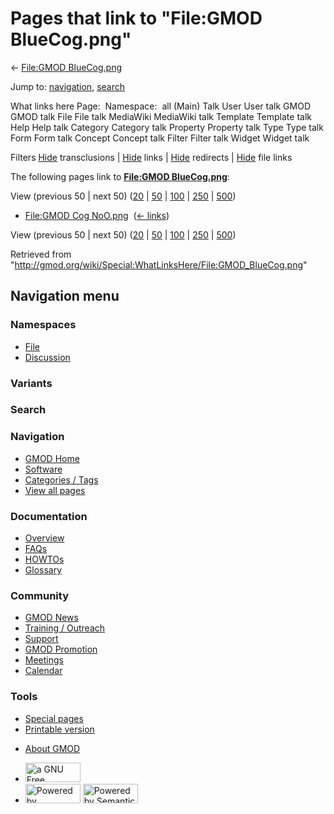 <div id="mw-page-base" class="noprint">

</div>

<div id="mw-head-base" class="noprint">

</div>

<div id="content" class="mw-body" role="main">

<span id="top"></span>

<div id="mw-js-message" style="display:none;">

</div>



# <span dir="auto">Pages that link to "File:GMOD BlueCog.png"</span>

<div id="bodyContent">

<div id="contentSub">

← [File:GMOD
BlueCog.png](/wiki/File:GMOD_BlueCog.png "File:GMOD BlueCog.png")

</div>

<div id="jump-to-nav" class="mw-jump">

Jump to: [navigation](#mw-navigation), [search](#p-search)

</div>

<div id="mw-content-text">

What links here Page:  Namespace:  all (Main) Talk User User talk GMOD
GMOD talk File File talk MediaWiki MediaWiki talk Template Template talk
Help Help talk Category Category talk Property Property talk Type Type
talk Form Form talk Concept Concept talk Filter Filter talk Widget
Widget talk

Filters
[Hide](/mediawiki/index.php?title=Special:WhatLinksHere/File:GMOD_BlueCog.png&hidetrans=1 "Special:WhatLinksHere/File:GMOD BlueCog.png")
transclusions \|
[Hide](/mediawiki/index.php?title=Special:WhatLinksHere/File:GMOD_BlueCog.png&hidelinks=1 "Special:WhatLinksHere/File:GMOD BlueCog.png")
links \|
[Hide](/mediawiki/index.php?title=Special:WhatLinksHere/File:GMOD_BlueCog.png&hideredirs=1 "Special:WhatLinksHere/File:GMOD BlueCog.png")
redirects \|
[Hide](/mediawiki/index.php?title=Special:WhatLinksHere/File:GMOD_BlueCog.png&hideimages=1 "Special:WhatLinksHere/File:GMOD BlueCog.png")
file links

The following pages link to **[File:GMOD
BlueCog.png](/wiki/File:GMOD_BlueCog.png "File:GMOD BlueCog.png")**:

View (previous 50 \| next 50)
([20](/mediawiki/index.php?title=Special:WhatLinksHere/File:GMOD_BlueCog.png&limit=20 "Special:WhatLinksHere/File:GMOD BlueCog.png")
\|
[50](/mediawiki/index.php?title=Special:WhatLinksHere/File:GMOD_BlueCog.png&limit=50 "Special:WhatLinksHere/File:GMOD BlueCog.png")
\|
[100](/mediawiki/index.php?title=Special:WhatLinksHere/File:GMOD_BlueCog.png&limit=100 "Special:WhatLinksHere/File:GMOD BlueCog.png")
\|
[250](/mediawiki/index.php?title=Special:WhatLinksHere/File:GMOD_BlueCog.png&limit=250 "Special:WhatLinksHere/File:GMOD BlueCog.png")
\|
[500](/mediawiki/index.php?title=Special:WhatLinksHere/File:GMOD_BlueCog.png&limit=500 "Special:WhatLinksHere/File:GMOD BlueCog.png"))

- [File:GMOD Cog
  NoO.png](/wiki/File:GMOD_Cog_NoO.png "File:GMOD Cog NoO.png") ‎
  <span class="mw-whatlinkshere-tools">([←
  links](/mediawiki/index.php?title=Special:WhatLinksHere&target=File%3AGMOD+Cog+NoO.png "Special:WhatLinksHere"))</span>

View (previous 50 \| next 50)
([20](/mediawiki/index.php?title=Special:WhatLinksHere/File:GMOD_BlueCog.png&limit=20 "Special:WhatLinksHere/File:GMOD BlueCog.png")
\|
[50](/mediawiki/index.php?title=Special:WhatLinksHere/File:GMOD_BlueCog.png&limit=50 "Special:WhatLinksHere/File:GMOD BlueCog.png")
\|
[100](/mediawiki/index.php?title=Special:WhatLinksHere/File:GMOD_BlueCog.png&limit=100 "Special:WhatLinksHere/File:GMOD BlueCog.png")
\|
[250](/mediawiki/index.php?title=Special:WhatLinksHere/File:GMOD_BlueCog.png&limit=250 "Special:WhatLinksHere/File:GMOD BlueCog.png")
\|
[500](/mediawiki/index.php?title=Special:WhatLinksHere/File:GMOD_BlueCog.png&limit=500 "Special:WhatLinksHere/File:GMOD BlueCog.png"))

</div>

<div class="printfooter">

Retrieved from
"<http://gmod.org/wiki/Special:WhatLinksHere/File:GMOD_BlueCog.png>"

</div>

<div id="catlinks" class="catlinks catlinks-allhidden">

</div>

<div class="visualClear">

</div>

</div>

</div>

<div id="mw-navigation">

## Navigation menu

<div id="mw-head">



<div id="left-navigation">

<div id="p-namespaces" class="vectorTabs" role="navigation"
aria-labelledby="p-namespaces-label">

### Namespaces

- <span id="ca-nstab-image"><a href="/wiki/File:GMOD_BlueCog.png" accesskey="c"
  title="View the file page [c]">File</a></span>
- <span id="ca-talk"><a
  href="/mediawiki/index.php?title=File_talk:GMOD_BlueCog.png&amp;action=edit&amp;redlink=1"
  accesskey="t"
  title="Discussion about the content page [t]">Discussion</a></span>

</div>

<div id="p-variants" class="vectorMenu emptyPortlet" role="navigation"
aria-labelledby="p-variants-label">

### 

### Variants[](#)

<div class="menu">

</div>

</div>

</div>

<div id="right-navigation">





</div>

<div id="p-search" role="search">

### Search

<div id="simpleSearch">

</div>

</div>

</div>

</div>

<div id="mw-panel">

<div id="p-logo" role="banner">

<a href="/wiki/Main_Page"
style="background-image: url(http://gmod.org/images/GMOD-cogs.png);"
title="Visit the main page"></a>

</div>

<div id="p-Navigation" class="portal" role="navigation"
aria-labelledby="p-Navigation-label">

### Navigation

<div class="body">

- <span id="n-GMOD-Home">[GMOD Home](/wiki/Main_Page)</span>
- <span id="n-Software">[Software](/wiki/GMOD_Components)</span>
- <span id="n-Categories-.2F-Tags">[Categories /
  Tags](/wiki/Categories)</span>
- <span id="n-View-all-pages">[View all
  pages](/wiki/Special:AllPages)</span>

</div>

</div>

<div id="p-Documentation" class="portal" role="navigation"
aria-labelledby="p-Documentation-label">

### Documentation

<div class="body">

- <span id="n-Overview">[Overview](/wiki/Overview)</span>
- <span id="n-FAQs">[FAQs](/wiki/Category:FAQ)</span>
- <span id="n-HOWTOs">[HOWTOs](/wiki/Category:HOWTO)</span>
- <span id="n-Glossary">[Glossary](/wiki/Glossary)</span>

</div>

</div>

<div id="p-Community" class="portal" role="navigation"
aria-labelledby="p-Community-label">

### Community

<div class="body">

- <span id="n-GMOD-News">[GMOD News](/wiki/GMOD_News)</span>
- <span id="n-Training-.2F-Outreach">[Training /
  Outreach](/wiki/Training_and_Outreach)</span>
- <span id="n-Support">[Support](/wiki/Support)</span>
- <span id="n-GMOD-Promotion">[GMOD
  Promotion](/wiki/GMOD_Promotion)</span>
- <span id="n-Meetings">[Meetings](/wiki/Meetings)</span>
- <span id="n-Calendar">[Calendar](/wiki/Calendar)</span>

</div>

</div>

<div id="p-tb" class="portal" role="navigation"
aria-labelledby="p-tb-label">

### Tools

<div class="body">

- <span id="t-specialpages"><a href="/wiki/Special:SpecialPages" accesskey="q"
  title="A list of all special pages [q]">Special pages</a></span>
- <span id="t-print"><a
  href="/mediawiki/index.php?title=Special:WhatLinksHere/File:GMOD_BlueCog.png&amp;printable=yes"
  rel="alternate" accesskey="p"
  title="Printable version of this page [p]">Printable version</a></span>

</div>

</div>

</div>

</div>

<div id="footer" role="contentinfo">

- <span id="footer-places-about">[About
  GMOD](/wiki/GMOD:About "GMOD:About")</span>

<!-- -->

- <span id="footer-copyrightico">[<img src="http://www.gnu.org/graphics/gfdl-logo-small.png" width="88"
  height="31" alt="a GNU Free Documentation License" />](http://www.gnu.org/licenses/fdl-1.3.html)</span>
- <span id="footer-poweredbyico">[<img src="/mediawiki/skins/common/images/poweredby_mediawiki_88x31.png"
  width="88" height="31" alt="Powered by MediaWiki" />](//www.mediawiki.org/)
  [<img
  src="/mediawiki/extensions/SemanticMediaWiki/includes/../resources/images/smw_button.png"
  width="88" height="31" alt="Powered by Semantic MediaWiki" />](https://www.semantic-mediawiki.org/wiki/Semantic_MediaWiki)</span>

<div style="clear:both">

</div>

</div>

